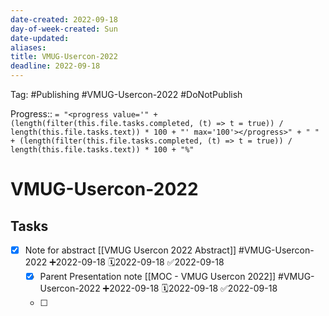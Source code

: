 ```yaml
---
date-created: 2022-09-18
day-of-week-created: Sun
date-updated: 
aliases: 
title: VMUG-Usercon-2022
deadline: 2022-09-18
---
```


Tag: #Publishing #VMUG-Usercon-2022 #DoNotPublish

Progress::  `= "<progress value='" + (length(filter(this.file.tasks.completed, (t) => t = true)) / length(this.file.tasks.text)) * 100 + "' max='100'></progress>" + " " + (length(filter(this.file.tasks.completed, (t) => t = true)) / length(this.file.tasks.text)) * 100 + "%"`

# VMUG-Usercon-2022



## Tasks
- [x] Note for abstract  [[VMUG Usercon 2022 Abstract]] #VMUG-Usercon-2022 ➕2022-09-18 🗓️2022-09-18  ✅2022-09-18
	- [x] Parent Presentation note [[MOC - VMUG Usercon 2022]]  #VMUG-Usercon-2022 ➕2022-09-18 🗓️2022-09-18 ✅2022-09-18
	- [ ] 